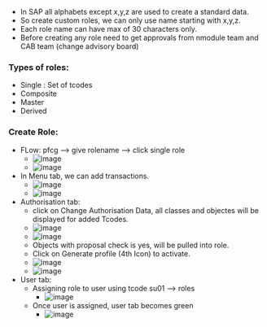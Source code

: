 - In SAP all alphabets except x,y,z are used to create a standard data.
- So create custom roles, we can only use name starting with x,y,z.
- Each role name can have max of 30 characters only.
- Before creating any role need to get approvals from nmodule team and CAB team (change advisory board)

### Types of roles:
- Single : Set of tcodes
- Composite
- Master
- Derived

### Create Role:
- FLow: pfcg --> give rolename --> click single role
  - ![image](https://github.com/user-attachments/assets/0c9251e3-3366-46a6-8e27-7f2d8b753e9f)
  - ![image](https://github.com/user-attachments/assets/345f8498-9933-420e-994b-0f49da6bf715)
- In Menu tab, we can add transactions.
  - ![image](https://github.com/user-attachments/assets/eae1aef2-c16c-4b67-900e-83ca116b4e23)
  - ![image](https://github.com/user-attachments/assets/f04016d6-fcbe-46c1-be2a-47e2d96c9dc2)
- Authorisation tab:
  - click on Change Authorisation Data, all classes and objectes will be displayed for added Tcodes.
  - ![image](https://github.com/user-attachments/assets/5bcbe145-a0aa-41c2-81f5-00d0ed7e0068)
  - ![image](https://github.com/user-attachments/assets/c7a6dd36-6dbb-41f1-b040-738b3371ffeb)
  - Objects with proposal check is yes, will be pulled into role.
  - Click on Generate profile (4th Icon) to activate.
  - ![image](https://github.com/user-attachments/assets/a97055b0-a46f-4f7b-958a-4924016dd373)
  - ![image](https://github.com/user-attachments/assets/c88f11dd-0baf-4401-8c56-6bec558fdf07)
- User tab:
  - Assigning role to user using tcode su01 --> roles
    - ![image](https://github.com/user-attachments/assets/409842d0-b7ce-41cc-b7bf-308685e813a6)
  - Once user is assigned, user tab becomes green
    - ![image](https://github.com/user-attachments/assets/96bc99bb-351c-4629-a9d7-12608b2a4343)
